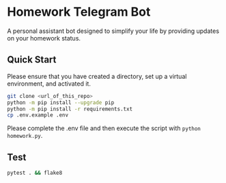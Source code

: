 # Homework Telegram Bot

A personal assistant bot designed to simplify your life by providing updates on your homework status.

## Quick Start

Please ensure that you have created a directory, set up a virtual environment, and activated it.

```bash
git clone <url_of_this_repo>
python -m pip install --upgrade pip
python -m pip install -r requirements.txt
cp .env.example .env
```

Please complete the .env file and then execute the script with `python homework.py`.

## Test

```bash
pytest . && flake8
```
